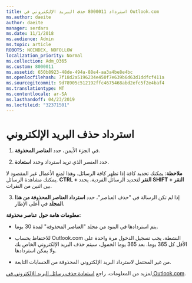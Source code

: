 ```yaml
---
title: استرداد 8000011 حذف البريد الإلكتروني في Outlook.com
ms.author: daeite
author: daeite
manager: serdars
ms.date: 11/1/2018
ms.audience: Admin
ms.topic: article
ROBOTS: NOINDEX, NOFOLLOW
localization_priority: Normal
ms.collection: Adm_O365
ms.custom: 8000011
ms.assetid: 650b8923-48de-494a-88e4-aa3a4be8e4bc
ms.openlocfilehash: 7f18d2a5196234e450f7e639b6d63d1ddfcf411a
ms.sourcegitcommit: 9d78905c512192ffc4675468abd2efc5f2e4baf4
ms.translationtype: MT
ms.contentlocale: ar-SA
ms.lasthandoff: 04/23/2019
ms.locfileid: "32371501"
---
```

# <a name="recover-deleted-email"></a>استرداد حذف البريد الإلكتروني

1. في الجزء الأيمن، حدد **العناصر المحذوفة**. 
    
2. حدد العنصر الذي تريد استرداد وحدد **استعادة**. 
  
 **ملاحظة**: يمكنك تحديد كافة إذا تظهر كافة الرسائل. وهذا لمنع الأعمال غير المقصود لا يمكنك مشاهدة الرسائل. **CTRL + النقر** لتحديد الرسائل الفردية، يحدد **SHIFT + النقر** بين اثنين من النقرات. 
    
3. إذا لم تكن الرسالة في "حذف العناصر"، حدد **استرداد العناصر المحذوفة من هذا المجلد** في أعلى الإطار. 
    
 **معلومات هامة حول عناصر محذوفة:**
  
- يتم استردادها في البنود من مجلد "العناصر المحذوفة" لمدة 30 يوما.
    
- للاحتفاظ بحساب Outlook.com النشطة، يجب تسجيل الدخول مرة واحدة على الأقل كل 365 يوما. بعد 365 يوما الخمول، سيتم حذف البريد الإلكتروني الخاص بك ولا يمكن استردادها.
    
- من غير المحتمل لاسترداد البريد الإلكتروني المحذوفة من الحسابات التابعة.
    
لمزيد من المعلومات، راجع [استعادة حذف رسائل البريد الإلكتروني في Outlook.com](https://go.microsoft.com/fwlink/p/?linkid=873117).
  

